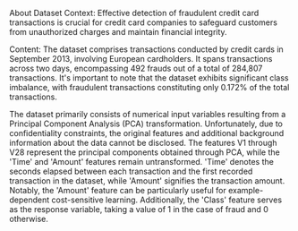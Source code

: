 About Dataset
Context:
Effective detection of fraudulent credit card transactions is crucial for credit card companies to safeguard customers from unauthorized charges and maintain financial integrity.

Content:
The dataset comprises transactions conducted by credit cards in September 2013, involving European cardholders. It spans transactions across two days, encompassing 492 frauds out of a total of 284,807 transactions. It's important to note that the dataset exhibits significant class imbalance, with fraudulent transactions constituting only 0.172% of the total transactions.

The dataset primarily consists of numerical input variables resulting from a Principal Component Analysis (PCA) transformation. Unfortunately, due to confidentiality constraints, the original features and additional background information about the data cannot be disclosed. The features V1 through V28 represent the principal components obtained through PCA, while the 'Time' and 'Amount' features remain untransformed. 'Time' denotes the seconds elapsed between each transaction and the first recorded transaction in the dataset, while 'Amount' signifies the transaction amount. Notably, the 'Amount' feature can be particularly useful for example-dependent cost-sensitive learning. Additionally, the 'Class' feature serves as the response variable, taking a value of 1 in the case of fraud and 0 otherwise.
